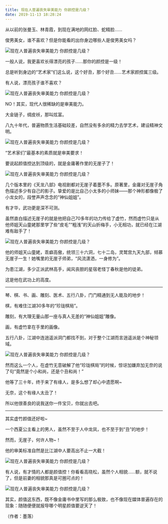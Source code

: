 ```yaml
---
title: 现在人普遍丧失审美能力 你颜控是几级？
date: 2019-11-13 18:28:24
---
```


 从以前的张曼玉、林青霞，到现在满地的网红脸、蛇精脸……

 俊男美女，谁不喜欢？但是你能看的出你身边哪些人是俊男美女吗？

 ![现在人普遍丧失审美能力 你颜控是几级？](http://p1.pstatp.com/large/46d500060aa4ad636e2c)

 一般人说，我更喜欢长得漂亮的孩子……那你的颜控是一级！

 总是听到身边的“艺术家”们这么说，这个好丑，那个好丑……艺术家颜控属三级。

 有人说，漂亮孩子谁不喜欢？

 ![现在人普遍丧失审美能力 你颜控是几级？](http://p1.pstatp.com/large/46da000229ef01e555df)

 NO！其实，现代人很稀缺的是审美能力。

 大金链子，绸皮袄，那叫炫富。

 八九十年代，普遍物质生活基础较差，自然没有多余的精力去学艺术，建设精神文明。

 ![现在人普遍丧失审美能力 你颜控是几级？](http://p1.pstatp.com/large/46d7000289696258cabd)

 “艺术家们”最基本的素质就是审美要求！

 要说起颜值控达到顶级的，就是金庸著作里的无崖子了！

 ![现在人普遍丧失审美能力 你颜控是几级？](http://p3.pstatp.com/large/46db00007e2d91ca32e7)

 几个版本里的《天龙八部》电视剧都对无崖子着墨不多。原著里，金庸对无崖子角色描述多少有自己的影子。挚爱的是比自己小太多的小师妹――那个神形都像极了小龙女的，段誉声声念念的“神仙姐姐”。

 有才华，武功更是深不可测。

 虽然直白描述无崖子的就是他把自己70多年的功力传给了虚竹，然而虚竹只是从他师姐天山童姥那里学了些“皮毛”“粗浅”的天山折梅手，小无相功，就已经在江湖难有敌手了！

 ![现在人普遍丧失审美能力 你颜控是几级？](http://p9.pstatp.com/large/46d9000243c14b3be383)

 他的师姐天山童姥，乖癖高傲，统领三十六洞，七十二岛，灵鹫宫九天九部，倾慕无崖子一生！她嘴里的无崖子师弟，“风流潇洒，一身修为”。

 为患江湖，多少正派武林高手，闻风丧胆的星宿老怪丁春秋是他的徒弟。

 这是他在武功上的高度。

--- 

 琴、棋、书、画、雕刻、医术、五行八卦，门门精通到无人能及的地步！

 棋，有难住江湖30多年的“珍珑棋局”。

 雕刻，有大理无量山那一座与真人无差的“神仙姐姐”雕像。

 画，有虚竹拿在手里的画像。

 五行八卦，江湖中连逍遥派洞门都找不到，对于整个江湖而言逍遥派是个神秘领域。

 ![现在人普遍丧失审美能力 你颜控是几级？](http://p1.pstatp.com/large/46d9000243c23ce98b80)

 然而这么一个人，在虚竹无意破解了他“珍珑棋局”的时候，惊讶加嫌弃加无奈的说了句“竟然是个小和尚，还是个丑和尚！”

 他等了三十年，终于来了有缘人，是多么想了却心中遗愿啊~

 无奈，这个有缘人太丑了！

 所以他很善良的说我送你一件宝贝，你就出去吧。

--- 

 其实虚竹颜值还好啦~

 一个西夏公主看上的男人，虽然不至于人中龙凤，也不至于到“丑”的地步！

 然而，无崖子，何许人物~！

 他的审美标准自然是比江湖中人要高出不止一大截！

 ![现在人普遍丧失审美能力 你颜控是几级？](http://p1.pstatp.com/large/46da000229ee13f28a04)

 有人说，有才情的人都是颜值控！你看看高晓松，虽然个人相貌……额，就不说了，但是前妻的相貌那真是可圈可点的！

 ![现在人普遍丧失审美能力 你颜控是几级？](http://p3.pstatp.com/large/46d6000292f5167fb8ce)

 其实，颜值这东西，既不像金庸书中里写的那么极致，也不像现在媒体普遍存在的现象：随随便便就报导哪个明星颜值要逆天了！

 （作者：墨落）
